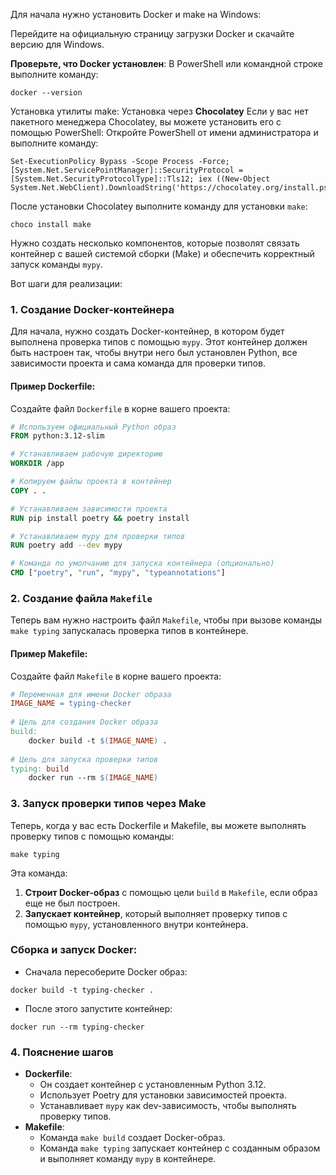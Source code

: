 
Для начала нужно установить Docker и make на Windows:

Перейдите на официальную страницу загрузки Docker и скачайте версию для Windows.

**Проверьте, что Docker установлен**: В PowerShell или командной строке выполните команду:
```
docker --version
```

Установка утилиты make:
Установка через **Chocolatey**
Если у вас нет пакетного менеджера Chocolatey, вы можете установить его с помощью PowerShell:
Откройте PowerShell от имени администратора и выполните команду:
```
Set-ExecutionPolicy Bypass -Scope Process -Force; [System.Net.ServicePointManager]::SecurityProtocol = [System.Net.SecurityProtocolType]::Tls12; iex ((New-Object System.Net.WebClient).DownloadString('https://chocolatey.org/install.ps1'))
```
После установки Chocolatey выполните команду для установки `make`:
```
choco install make
```


Нужно создать несколько компонентов, которые позволят связать контейнер с вашей системой сборки (Make) и обеспечить корректный запуск команды `mypy`.

Вот шаги для реализации:

### 1. **Создание Docker-контейнера**

Для начала, нужно создать Docker-контейнер, в котором будет выполнена проверка типов с помощью `mypy`. Этот контейнер должен быть настроен так, чтобы внутри него был установлен Python, все зависимости проекта и сама команда для проверки типов.

#### Пример Dockerfile:

Создайте файл `Dockerfile` в корне вашего проекта:
```Dockerfile
# Используем официальный Python образ
FROM python:3.12-slim

# Устанавливаем рабочую директорию
WORKDIR /app

# Копируем файлы проекта в контейнер
COPY . .

# Устанавливаем зависимости проекта
RUN pip install poetry && poetry install

# Устанавливаем mypy для проверки типов
RUN poetry add --dev mypy

# Команда по умолчанию для запуска контейнера (опционально)
CMD ["poetry", "run", "mypy", "typeannotations"]
```

### 2. **Создание файла `Makefile`**

Теперь вам нужно настроить файл `Makefile`, чтобы при вызове команды `make typing` запускалась проверка типов в контейнере.

#### Пример Makefile:

Создайте файл `Makefile` в корне вашего проекта:
```Makefile
# Переменная для имени Docker образа  
IMAGE_NAME = typing-checker  
  
# Цель для создания Docker образа  
build:  
    docker build -t $(IMAGE_NAME) .  
  
# Цель для запуска проверки типов  
typing: build  
    docker run --rm $(IMAGE_NAME)
```

### 3. **Запуск проверки типов через Make**

Теперь, когда у вас есть Dockerfile и Makefile, вы можете выполнять проверку типов с помощью команды:
```
make typing
```

Эта команда:

1. **Строит Docker-образ** с помощью цели `build` в `Makefile`, если образ еще не был построен.
2. **Запускает контейнер**, который выполняет проверку типов с помощью `mypy`, установленного внутри контейнера.

### Сборка и запуск Docker:

- Сначала пересоберите Docker образ:
```
docker build -t typing-checker .
```

- После этого запустите контейнер:
```
docker run --rm typing-checker
```
### 4. **Пояснение шагов**

- **Dockerfile**:
    - Он создает контейнер с установленным Python 3.12.
    - Использует Poetry для установки зависимостей проекта.
    - Устанавливает `mypy` как dev-зависимость, чтобы выполнять проверку типов.
- **Makefile**:
    - Команда `make build` создает Docker-образ.
    - Команда `make typing` запускает контейнер с созданным образом и выполняет команду `mypy` в контейнере.